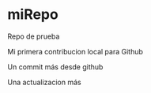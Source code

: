 # miRepo
Repo de prueba

Mi primera contribucion local para Github


Un commit más desde github


Una actualizacion más
